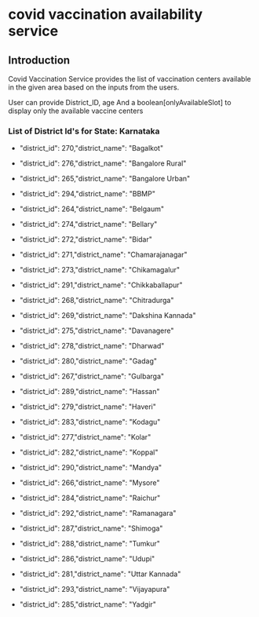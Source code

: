 
# covid vaccination availability service

## Introduction

Covid Vaccination Service provides the list of vaccination centers available in the given area based on the inputs from the users.

 User can provide  District_ID, age
 And a boolean[onlyAvailableSlot] to display only the available vaccine centers 

### List of District Id's for State: Karnataka

* "district_id": 270,"district_name": "Bagalkot"

* "district_id": 276,"district_name": "Bangalore Rural"

* "district_id": 265,"district_name": "Bangalore Urban"

* "district_id": 294,"district_name": "BBMP"

* "district_id": 264,"district_name": "Belgaum"

* "district_id": 274,"district_name": "Bellary"

* "district_id": 272,"district_name": "Bidar"

* "district_id": 271,"district_name": "Chamarajanagar"

* "district_id": 273,"district_name": "Chikamagalur"

* "district_id": 291,"district_name": "Chikkaballapur"

* "district_id": 268,"district_name": "Chitradurga"

* "district_id": 269,"district_name": "Dakshina Kannada"

* "district_id": 275,"district_name": "Davanagere"

* "district_id": 278,"district_name": "Dharwad"

* "district_id": 280,"district_name": "Gadag"

* "district_id": 267,"district_name": "Gulbarga"

* "district_id": 289,"district_name": "Hassan"

* "district_id": 279,"district_name": "Haveri"

* "district_id": 283,"district_name": "Kodagu"

* "district_id": 277,"district_name": "Kolar"

* "district_id": 282,"district_name": "Koppal"

* "district_id": 290,"district_name": "Mandya"

* "district_id": 266,"district_name": "Mysore"

* "district_id": 284,"district_name": "Raichur"

* "district_id": 292,"district_name": "Ramanagara"

* "district_id": 287,"district_name": "Shimoga"

* "district_id": 288,"district_name": "Tumkur"

* "district_id": 286,"district_name": "Udupi"

* "district_id": 281,"district_name": "Uttar Kannada"

* "district_id": 293,"district_name": "Vijayapura"

* "district_id": 285,"district_name": "Yadgir"
